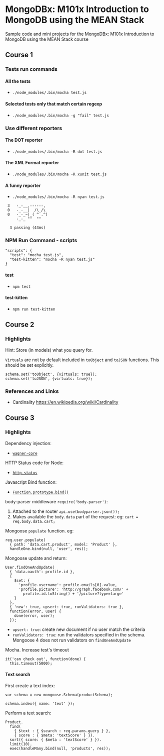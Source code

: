# MongoDBx: M101x Introduction to MongoDB using the MEAN Stack
Sample code and mini projects for the MongoDBx: M101x Introduction to MongoDB using the MEAN Stack course

## Course 1

### Tests run commands

#### All the tests
* `./node_modules/.bin/mocha test.js`

#### Selected tests only that match certain regexp
* `./node_modules/.bin/mocha -g "fail" test.js`

### Use different reporters

#### The DOT reporter
* `./node_modules/.bin/mocha -R dot test.js `

#### The XML Format reporter
* `./node_modules/.bin/mocha -R xunit test.js `

#### A funny reporter
* `./node_modules/.bin/mocha -R nyan test.js `

```
 3   -_-__,------,
 0   -_-__|  /\_/\
 0   -_-_~|_( ^ .^)
     -_-_ ""  ""

  3 passing (43ms)
```

### NPM Run Command - scripts
```
"scripts": {
  "test": "mocha test.js",
  "test-kitten": "mocha -R nyan test.js"
}
```

#### test
* `npm test`

#### test-kitten
* `npm run test-kitten`


## Course 2

### Highlights
Hint: Store (in models) what you query for.

`Virtuals` are not by default included in `toObject` and `toJSON` functions. This should be set explicitly.

```
schema.set('toObject', {virtuals: true});
schema.set('toJSON', {virtuals: true});
```

### References and Links
* Cardinality https://en.wikipedia.org/wiki/Cardinality

## Course 3

### Highlights
Dependency injection:
* [`wagner-core`](https://www.npmjs.com/package/wagner-core)

HTTP Status code for Node:
* [`http-status`](https://www.npmjs.com/package/http-status)

Javascript Bind function:
* [`Function.prototype.bind()`](https://developer.mozilla.org/en-US/docs/Web/JavaScript/Reference/Global_Objects/Function/bind)

body-parser middleware `require('body-parser')`:
1. Attached to the router `api.use(bodyparser.json());`
2. Makes available the `body.data` part of the request: eg: `cart = req.body.data.cart;`

Mongoose `populate` function. eg:
```
req.user.populate(
  { path: 'data.cart.product', model: 'Product' },
  handleOne.bind(null, 'user', res));
```

Mongoose update and return:
```
User.findOneAndUpdate(
  { 'data.oauth': profile.id },
  {
    $set: {
      'profile.username': profile.emails[0].value,
      'profile.picture': 'http://graph.facebook.com/' +
        profile.id.toString() + '/picture?type=large'
    }
  },
  { 'new': true, upsert: true, runValidators: true },
  function(error, user) {
    done(error, user);
  });
  ```

  * `upsert: true`: create new document if no user match the criteria
  * `runValidators: true`: run the validators specified in the schema. Mongoose 4 does not run validators on `findOneAndUpdate`

Mocha. Increase test's timeout

  ```
  it('can check out', function(done) {
    this.timeout(5000);
  ```

#### Text search
First create a text index:
```
var schema = new mongoose.Schema(productSchema);

schema.index({ name: 'text' });
```

Perform a text search:
```
Product.
  find(
    { $text : { $search : req.params.query } },
    { score : { $meta: 'textScore' } }).
  sort({ score: { $meta : 'textScore' } }).
  limit(10).
  exec(handleMany.bind(null, 'products', res));
```
